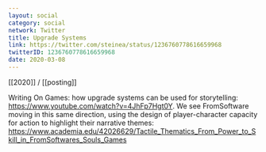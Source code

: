 ```yaml
---
layout: social
category: social
network: Twitter
title: Upgrade Systems
link: https://twitter.com/steinea/status/1236760778616659968
twitterID: 1236760778616659968
date: 2020-03-08
---
```


[[2020]] / [[posting]]

Writing On Games: how upgrade systems can be used for storytelling: <https://www.youtube.com/watch?v=4JhFp7Hgt0Y>. We see FromSoftware moving in this same direction, using the design of player-character capacity for action to highlight their narrative themes: <https://www.academia.edu/42026629/Tactile_Thematics_From_Power_to_Skill_in_FromSoftwares_Souls_Games>
